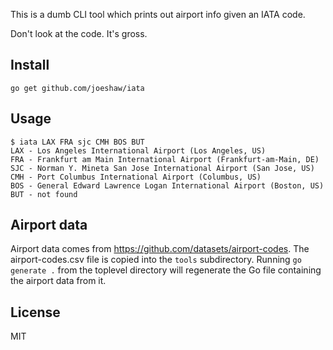 This is a dumb CLI tool which prints out airport info given an IATA
code.

Don't look at the code.  It's gross.

## Install

    go get github.com/joeshaw/iata

## Usage

    $ iata LAX FRA sjc CMH BOS BUT
    LAX - Los Angeles International Airport (Los Angeles, US)
    FRA - Frankfurt am Main International Airport (Frankfurt-am-Main, DE)
    SJC - Norman Y. Mineta San Jose International Airport (San Jose, US)
    CMH - Port Columbus International Airport (Columbus, US)
    BOS - General Edward Lawrence Logan International Airport (Boston, US)
    BUT - not found

## Airport data

Airport data comes from https://github.com/datasets/airport-codes.
The airport-codes.csv file is copied into the `tools` subdirectory.
Running `go generate .` from the toplevel directory will regenerate
the Go file containing the airport data from it.

## License

MIT
